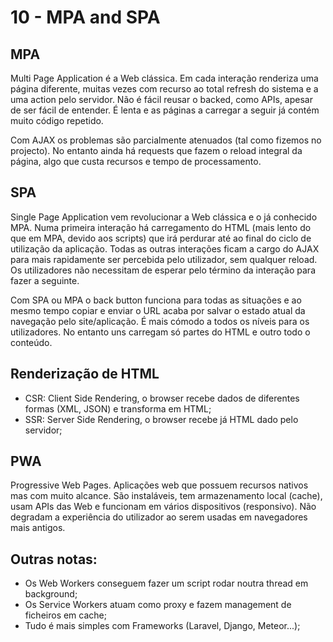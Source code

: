 # 10 - MPA and SPA

## MPA

Multi Page Application é a Web clássica. Em cada interação renderiza uma página diferente, muitas vezes com recurso ao total refresh do sistema e a uma action pelo servidor. Não é fácil reusar o backed, como APIs, apesar de ser fácil de entender. É lenta e as páginas a carregar a seguir já contém muito código repetido. 

Com AJAX os problemas são parcialmente atenuados (tal como fizemos no projecto). No entanto ainda há requests que fazem o reload integral da página, algo que custa recursos e tempo de processamento.

## SPA

Single Page Application vem revolucionar a Web clássica e o já conhecido MPA. Numa primeira interação há carregamento do HTML (mais lento do que em MPA, devido aos scripts) que irá perdurar até ao final do ciclo de utilização da aplicação. Todas as outras interações ficam a cargo do AJAX para mais rapidamente ser percebida pelo utilizador, sem qualquer reload. Os utilizadores não necessitam de esperar pelo término da interação para fazer a seguinte.

Com SPA ou MPA o back button funciona para todas as situações e ao mesmo tempo copiar e enviar o URL acaba por salvar o estado atual da navegação pelo site/aplicação. É mais cómodo a todos os níveis para os utilizadores. No entanto uns carregam só partes do HTML e outro todo o conteúdo.

## Renderização de HTML

- CSR: Client Side Rendering, o browser recebe dados de diferentes formas (XML, JSON) e transforma em HTML;
- SSR: Server Side Rendering, o browser recebe já HTML dado pelo servidor;

## PWA

Progressive Web Pages. Aplicações web que possuem recursos nativos mas com muito alcance. São instaláveis, tem armazenamento local (cache), usam APIs das Web e funcionam em vários dispositivos (responsivo). Não degradam a experiência do utilizador ao serem usadas em navegadores mais antigos.

## Outras notas:

- Os Web Workers conseguem fazer um script rodar noutra thread em background;
- Os Service Workers atuam como proxy e fazem management de ficheiros em cache;
- Tudo é mais simples com Frameworks (Laravel, Django, Meteor...);